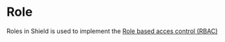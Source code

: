 # Role

Roles in Shield is used to implement the [Role based acces control (RBAC)](../concepts/glossary.md#rbac)